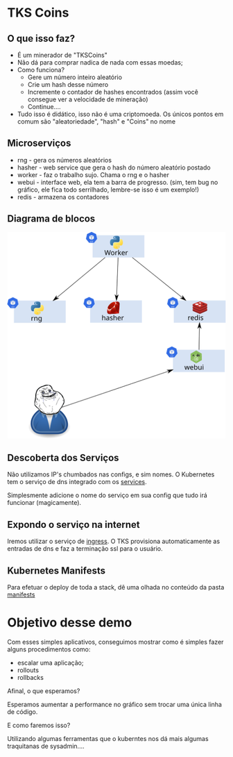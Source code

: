 TKS Coins
===

O que isso faz?
---

- É um minerador de "TKSCoins"
- Não dá para comprar nadica de nada com essas moedas;
- Como funciona?
  - Gere um número inteiro aleatório
  - Crie um hash desse número
  - Incremente o contador de hashes encontrados (assim você consegue ver a velocidade de mineração)
  - Continue....
- Tudo isso é didático, isso não é uma criptomoeda. Os únicos pontos em comum são "aleatoriedade", "hash" e "Coins" no nome

Microserviços
---

- rng - gera os números aleatórios
- hasher - web service que gera o hash do número aleatório postado
- worker - faz o trabalho sujo. Chama o rng e o hasher
- webui - interface web, ela tem a barra de progresso. (sim, tem bug no gráfico, ele fica todo serrilhado, lembre-se isso é um exemplo!)
- redis - armazena os contadores

Diagrama de blocos
---
![Diagrama](docs/diagrama.svg)

Descoberta dos Serviços
---
Não utilizamos IP's chumbados nas configs, e sim nomes. O Kubernetes tem o serviço de dns integrado com os [services](https://kubernetes.io/docs/concepts/services-networking/service/).

Simplesmente adicione o nome do serviço em sua config que tudo irá funcionar (magicamente).

Expondo o serviço na internet
---
Iremos utilizar o serviço de [ingress](https://kubernetes.io/docs/concepts/services-networking/ingress/). O TKS provisiona automaticamente as entradas de dns e faz a terminação ssl para o usuário.

Kubernetes Manifests
---
Para efetuar o deploy de toda a stack, dê uma olhada no conteúdo da pasta [manifests](manifests/)

Objetivo desse demo
===
Com esses simples aplicativos, conseguimos mostrar como é simples fazer alguns procedimentos como:
- escalar uma aplicação;
- rollouts
- rollbacks

Afinal, o que esperamos?

Esperamos aumentar a performance no gráfico sem trocar uma única linha de código.

E como faremos isso?

Utilizando algumas ferramentas que o kuberntes nos dá mais algumas traquitanas de sysadmin....

